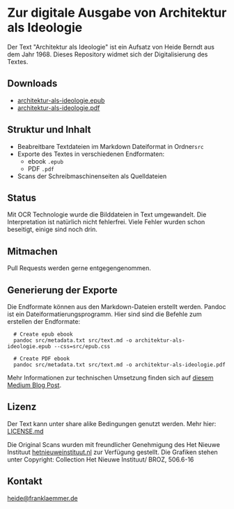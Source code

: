# Zur digitale Ausgabe von Architektur als Ideologie

Der Text "Architektur als Ideologie" ist ein Aufsatz von Heide Berndt aus dem Jahr 1968. Dieses Repository widmet sich der Digitalisierung des Textes.

## Downloads

+ [architektur-als-ideologie.epub](architektur-als-ideologie.epub)
+ [architektur-als-ideologie.pdf](architektur-als-ideologie.pdf)

## Struktur und Inhalt

+ Beabreitbare Textdateien im Markdown Dateiformat in Ordner`src`
+ Exporte des Textes in verschiedenen Endformaten: 
  + ebook `.epub`
  + PDF `.pdf`
+ Scans der Schreibmaschinenseiten als Quelldateien 

## Status

Mit OCR Technologie wurde die Bilddateien in Text umgewandelt. Die Interpretation ist natürlich nicht fehlerfrei. Viele Fehler wurden schon beseitigt, einige sind noch drin.

## Mitmachen

Pull Requests werden gerne entgegengenommen.

## Generierung der Exporte

Die Endformate können aus den Markdown-Dateien erstellt werden. Pandoc ist ein Dateiformatierungsprogramm. Hier sind sind die Befehle zum erstellen der Endformate:


```shell
  # Create epub ebook
  pandoc src/metadata.txt src/text.md -o architektur-als-ideologie.epub --css=src/epub.css

  # Create PDF ebook
  pandoc src/metadata.txt src/text.md -o architektur-als-ideologie.pdf
```

Mehr Informationen zur technischen Umsetzung finden sich auf [diesem Medium Blog Post](https://medium.com/@frank_laemmer/from-analog-text-to-e-book-e1a90dcbe92).

## Lizenz

Der Text kann unter share alike Bedingungen genutzt werden. Mehr hier: [LICENSE.md](LICENSE.md)

Die Original Scans wurden mit freundlicher Genehmigung des Het Nieuwe Instituut [hetnieuweinstituut.nl](https://hetnieuweinstituut.nl/) zur Verfügung gestellt. Die Grafiken stehen unter Copyright:  Collection Het Nieuwe Instituut/ BROZ, 506.6-16


## Kontakt

heide@franklaemmer.de